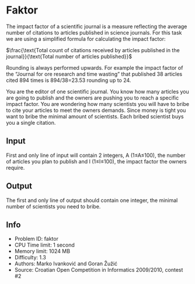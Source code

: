 # Faktor

The impact factor of a scientific journal is a measure reflecting the average number of citations to articles published in science journals. For this task we are using a simplified formula for calculating the impact factor:

$\frac{\text{Total count of citations received by articles published in the journal}}{\text{Total number of articles published}}$

Rounding is always performed upwards. For example the impact factor of the “Journal for ore research and time wasting” that published 38 articles cited 894 times is 894/38=23.53 rounding up to 24.

You are the editor of one scientific journal. You know how many articles you are going to publish and the owners are pushing you to reach a specific impact factor. You are wondering how many scientists you will have to bribe to cite your articles to meet the owners demands. Since money is tight you want to bribe the minimal amount of scientists. Each bribed scientist buys you a single citation.

## Input

First and only line of input will contain 2 integers, A (1≤A≤100), the number of articles you plan to publish and I (1≤I≤100), the impact factor the owners require.

## Output

The first and only line of output should contain one integer, the minimal number of scientists you need to bribe.

## Info

- Problem ID: faktor
- CPU Time limit: 1 second
- Memory limit: 1024 MB
- Difficulty: 1.3
- Authors: Marko Ivanković and Goran Žužić
- Source: Croatian Open Competition in Informatics 2009/2010, contest #2
